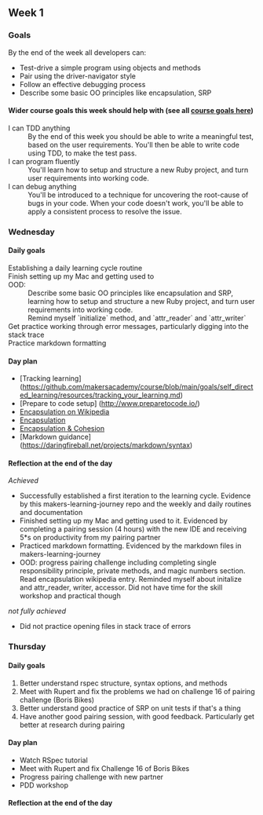 ## Week 1

### Goals

By the end of the week all developers can:

* Test-drive a simple program using objects and methods
* Pair using the driver-navigator style
* Follow an effective debugging process
* Describe some basic OO principles like encapsulation, SRP

#### Wider course goals this week should help with (see all [course goals here](https://github.com/makersacademy/course/blob/main/goals/course_goals.md))

<dl>
  <dt>I can TDD anything</dt>
  <dd>By the end of this week you should be able to write a meaningful test, based on the user requirements. You'll then be able to write code using TDD, to make the test pass.</dd>
  <dt>I can program fluently</dt>
  <dd>You'll learn how to setup and structure a new Ruby project, and turn user requirements into working code.</dd>
  <dt>I can debug anything</dt>
  <dd>You'll be introduced to a technique for uncovering the root-cause of bugs in your code. When your code doesn't work, you'll be able to apply a consistent process to resolve the issue.</dd>
</dl>

### Wednesday

#### Daily goals

<dl>
<dt>Establishing a daily learning  cycle routine</dt>
<dt>Finish setting up my Mac and getting used to </dt>
<dt>OOD:</dt>
  <dd>Describe some basic OO principles like encapsulation and SRP,</dd>
  <dd>learning how to setup and structure a new Ruby project, and turn user requirements into working code.</dd>
  <dd>Remind myself `initialize` method, and `attr_reader` and `attr_writer`</dd>
<dt>Get practice working through error messages, particularly digging into the stack trace</dt>
<dt>Practice markdown formatting</dt>
</dl>

#### Day plan

* [Tracking learning] (https://github.com/makersacademy/course/blob/main/goals/self_directed_learning/resources/tracking_your_learning.md)
* [Prepare to code setup] (http://www.preparetocode.io/)
* [Encapsulation on Wikipedia](https://en.wikipedia.org/wiki/Encapsulation_%28computer_programming%29)
* [Encapsulation](https://github.com/makersacademy/skills-workshops/tree/main/test_driven_development/oop_1)
* [Encapsulation & Cohesion](https://github.com/makersacademy/skills-workshops/blob/main/practicals/object_oriented_design/encapsulation.md)
* [Markdown guidance] (https://daringfireball.net/projects/markdown/syntax)

#### Reflection at the end of the day

*Achieved*
* Successfully established a first iteration to the learning cycle. Evidence by this makers-learning-journey repo and the weekly and daily routines and documentation
* Finished setting up my Mac and getting used to it. Evidenced by completing a pairing session (4 hours) with the new IDE and receiving 5*s on productivity from my pairing partner
* Practiced markdown formatting. Evidenced by the markdown files in makers-learning-journey
* OOD: progress pairing challenge including completing single responsibility principle, private methods, and magic numbers section. Read encapsulation wikipedia entry. Reminded myself about initalize and attr_reader, writer, accessor. Did not have time for the skill workshop and practical though

_not fully achieved_
* Did not practice opening files in stack trace of errors

### Thursday

#### Daily goals

1. Better understand rspec structure, syntax options, and methods
2. Meet with Rupert and fix the problems we had on challenge 16 of pairing challenge (Boris Bikes)
3. Better understand good practice of SRP on unit tests if that's a thing
4. Have another good pairing session, with good feedback. Particularly get better at research during pairing


#### Day plan

* Watch RSpec tutorial
* Meet with Rupert and fix Challenge 16 of Boris Bikes
* Progress pairing challenge with new partner
* PDD workshop

#### Reflection at the end of the day






